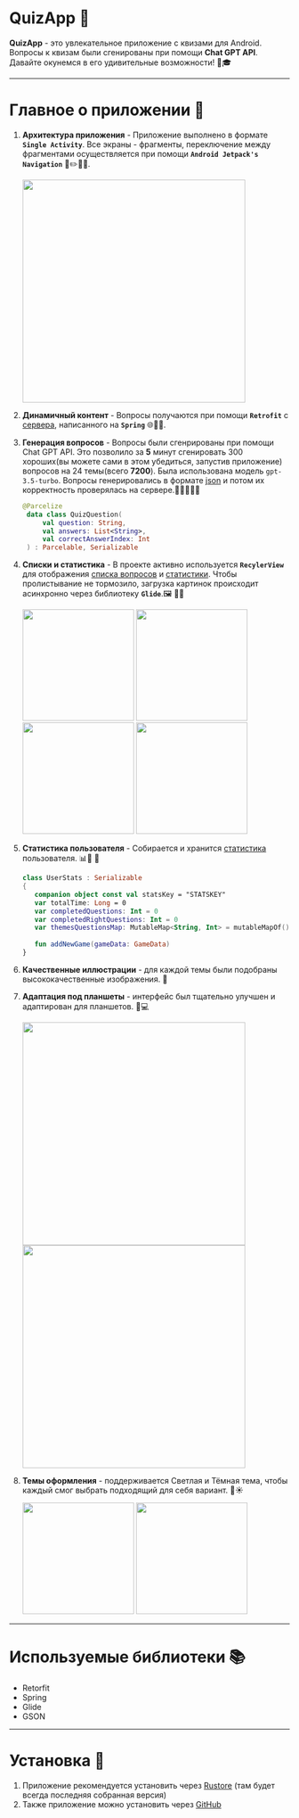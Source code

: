 # QuizApp 🎉
**QuizApp** - это увлекательное приложение с квизами для Android. Вопросы к квизам были сгенированы при помощи **Chat GPT API**. Давайте окунемся в его удивительные возможности! 🧠🎓

------
# Главное о приложении 👑
1. **Архитектура приложения** - Приложение выполнено в формате **`Single Activity`**. Все экраны - фрагменты, переключение между фрагментами осуществляется при помощи **`Android Jetpack's Navigation`** 📐✏️👷‍♀️.
   
   <img src="https://github.com/quqveik1/QuizApp/assets/64206443/aefb478e-070d-402b-a7b7-89ddb7af8a87" width="400">

3. **Динамичный контент** - Вопросы получаются при помощи **`Retrofit`** с [сервера](https://github.com/quqveik1/QuizServer), написанного на **`Spring`** 🌐🔗🌱.
4. **Генерация вопросов** - Вопросы были сгенрированы при помощи Chat GPT API. Это позволило за **5** минут сгенировать 300 хороших(вы можете сами в этом убедиться, запустив приложение) вопросов на 24 темы(всего **7200**). Была использована модель `gpt-3.5-turbo`. Вопросы генeрировались в формате [json](https://github.com/quqveik1/QuizApp/blob/main/app/src/main/java/com/kurlic/quizapp/game/QuizQuestion.kt) и потом их корректность проверялась на сервере.👨🏼‍🎓🏅📃
   ```kotlin
   @Parcelize
    data class QuizQuestion(
        val question: String,
        val answers: List<String>,
        val correctAnswerIndex: Int
    ) : Parcelable, Serializable
   ```
5. **Списки и статистика** - В проекте активно используется **`RecylerView`** для отображения [списка вопросов](https://github.com/quqveik1/QuizApp/blob/main/app/src/main/java/com/kurlic/quizapp/home/HomeFragment.kt) и [статистики](https://github.com/quqveik1/QuizApp/blob/main/app/src/main/java/com/kurlic/quizapp/stats/UserStatsFragment.kt).
   Чтобы пролистывание не тормозило, загрузка картинок происходит асинхронно через библиотеку **`Glide`**.🖼  📇📸
   
   <img src="https://github.com/quqveik1/QuizApp/assets/64206443/3246683a-c5d7-485f-9764-031d401f34f3" width="200">
   <img src="https://github.com/quqveik1/QuizApp/assets/64206443/bfa86b19-670f-475d-82fa-10ec9c02a6ac" width="200">
   <img src="https://github.com/quqveik1/QuizApp/assets/64206443/7e3ac36c-1eaf-498b-952a-6fec4efccec9" width="200">
   <img src="https://github.com/quqveik1/QuizApp/assets/64206443/17f1cc51-91ad-40be-95d4-7d64837f3443" width="200">

6. **Статистика пользователя** - Собирается и хранится [статистика](https://github.com/quqveik1/QuizApp/blob/main/app/src/main/java/com/kurlic/quizapp/stats/UserStats.kt) пользователя. 📊🔬 🧾
   ```kotlin
   class UserStats : Serializable
   {
      companion object const val statsKey = "STATSKEY"
      var totalTime: Long = 0
      var completedQuestions: Int = 0
      var completedRightQuestions: Int = 0
      var themesQuestionsMap: MutableMap<String, Int> = mutableMapOf()
  
      fun addNewGame(gameData: GameData)
   }
   ```
7. **Качественные иллюстрации** - для каждой темы были подобраны высококачественные изображения. 🎨
8. **Адаптация под планшеты** - интерфейс был тщательно улучшен и адаптирован для планшетов. 📱💻
   
    <img src="https://github.com/quqveik1/QuizApp/assets/64206443/2b9a90ac-c22d-41fc-8865-e65b213d8211" width="400">
    <img src="https://github.com/quqveik1/QuizApp/assets/64206443/f9767e20-43ea-4f2b-a948-85f4f38e1497" width="400">
9. **Темы оформления** - поддерживается Светлая и Тёмная тема, чтобы каждый смог выбрать подходящий для себя вариант. 🌙☀️
   
   <img src="https://github.com/quqveik1/QuizApp/assets/64206443/b3fa60cd-e6e9-4e44-b4bd-c0721e2461fd" width="200">
   <img src="https://github.com/quqveik1/QuizApp/assets/64206443/62bd03c8-e61d-492e-bc9b-b0bc4a7d9ccd" width="200">

---
# Используемые библиотеки 📚
- Retorfit
- Spring
- Glide
- GSON
----
# Установка 📲
1. Приложение рекомендуется установить через [Rustore](https://apps.rustore.ru/app/com.kurlic.quizapp) (там будет всегда последняя собранная версия)
2. Также приложение можно установить через [GitHub](https://github.com/quqveik1/QuizApp/releases/latest)



    
   
